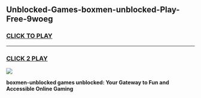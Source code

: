 
## Unblocked-Games-boxmen-unblocked-Play-Free-9woeg
<h3>
<a href="https://premium76.site?title=boxmen-unblocked&ref=12A">CLICK TO PLAY</a></h3>
<hr>

<h3>
<a href="https://premium76.site?title=boxmen-unblocked&ref=12A">CLICK 2 PLAY</a>
  
</h3>

<a href="https://premium76.site?title=boxmen-unblocked&ref=12A"><img src="https://clearcache.store/games.png"></a>


**boxmen-unblocked games unblocked: Your Gateway to Fun and Accessible Online Gaming**
